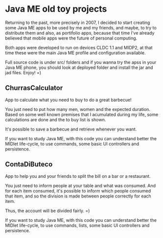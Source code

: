 Java ME old toy projects
========================

Returning to the past, more precisely in 2007, I decided to start creating some Java ME apps to be used by me and my friends, and maybe, to try to distribute them and also, as portifolio apps, because that time I've already believed that mobile apps were the future of personal computing.

Both apps were developed to run on devices CLDC 1.1 and MIDP2, at that time these were the main Java ME profile and configuration available.

Full source code is under src/ folders and if you wanna try the apss in your Java ME phone, you should look at deployed folder and install the jar and jad files. Enjoy! =)

ChurrasCalculator
-----------------

App to calculate what you need to buy to do a great barbecue!

You just need to put how many men, women and the expected duration. Based on some well known premises that I acumulated during my life, some calculations are done and the to buy list is shown.

It's possible to save a barbecue and retrieve whenever you want.

If you want to study Java ME, with this code you can understand better the MIDlet life-cycle, to use commands, some basic UI controllers and persistence.

ContaDiButeco
-------------

App to help you and your friends to split the bill on a bar or a restaurant.

You just need to inform people at your table and what was consumed. And for each item consumed, it's possible to inform which people consumed that item, and so the division is made between people correctly for each item.

Thus, the account will be divided fairly. =)

If you want to study Java ME, with this code you can understand better the MIDlet life-cycle, to use commands, lists, some basic UI controllers and persistence. 
